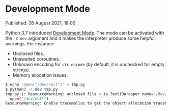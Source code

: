 # Development Mode

Published: 26 August 2021, 18:00

Python 3.7 introduced [Development Mode](https://docs.python.org/3.9/library/devmode.html). The mode can be activated with the `-X dev` argument and it makes the interpreter produce some helpful warnings. For instance:

+ Unclosed files.
+ Unawaited coroutines.
+ Unknown encoding for `str.encode` (by default, it is unchecked for empty strings).
+ Memory allocation issues.

```bash
$ echo 'open("/dev/null")' > tmp.py
$ python3 -X dev tmp.py
tmp.py:1: ResourceWarning: unclosed file <_io.TextIOWrapper name='/dev/null' mode='r' encoding='UTF-8'>
  open("/dev/null")
ResourceWarning: Enable tracemalloc to get the object allocation traceback
```
